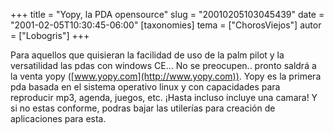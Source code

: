 +++
title = "Yopy, la PDA opensource"
slug = "20010205103045439"
date = "2001-02-05T10:30:45-06:00"
[taxonomies]
tema = ["ChorosViejos"]
autor = ["Lobogris"]
+++

Para aquellos que quisieran la facilidad de uso de la palm pilot y la
versatilidad las pdas con windows CE... No se preocupen.. pronto saldrá
a la venta yopy ([www.yopy.com](http://www.yopy.com)). Yopy es la
primera pda basada en el sistema operativo linux y con capacidades para
reproducir mp3, agenda, juegos, etc. ¡Hasta incluso incluye una camara!
Y si no estas conforme, podras bajar las utilerías para creación de
aplicaciones para esta.
